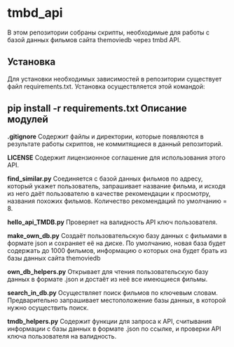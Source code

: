 tmbd_api
===
В этом репозитории собраны скрипты, необходимые для работы с базой данных фильмов сайта themoviedb через tmbd API.

Установка
---
Для установки необходимых зависимостей в репозитории существует файл requirements.txt. Установка осуществляется этой командой:

pip install -r requirements.txt
Описание модулей
---
**.gitignore** Содержит файлы и директории, которые появляются в результате работы скриптов, не коммитящиеся в данный репозиторий.

**LICENSE** Содержит лицензионное соглашение для использования этого API.

**find_similar.py** Соединяется с базой данных фильмов по адресу, который укажет пользователь, запрашивает название фильма, и исходя из него даёт пользователю в качестве рекомендации к просмотру, названия похожих фильмов. Количество рекомендаций по умолчанию = 8.

**hello_api_TMDB.py** Проверяет на валидность API ключ пользователя.

**make_own_db.py** Создаёт пользовательскую базу данных с фильмами в формате json и сохраняет её на диске. По умолчанию, новая база будет содержать до 1000 фильмов, информацию о которых она будет брать из базы данных сайта themoviedb

**own_db_helpers.py** Открывает для чтения пользовательскую базу данных в формате .json и достаёт из неё все имеющиеся фильмы.

**search_in_db.py** Осуществляет поиск фильмов по ключевым словам. Предварительно запрашивает местоположение базы данных, в которой нужно осуществить поиск.

**tmdb_helpers.py** Содержит функции для запроса к API, считывания информации с базы данных в формате .json по ссылке, и проверки API ключа пользователя на валидность.
